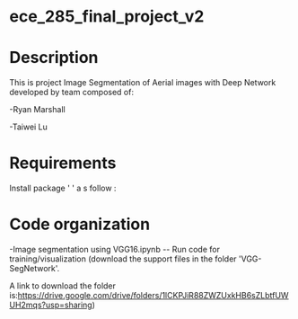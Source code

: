 # ece_285_final_project_v2

Description
===========
This is project Image Segmentation of Aerial images with Deep Network developed by team composed of:

-Ryan Marshall

-Taiwei Lu

Requirements
============
Install package '    ' a s follow :

Code organization
=================
-Image segmentation using VGG16.ipynb -- Run code for training/visualization (download the support files in the folder 'VGG-SegNetwork'. 

  A link to download the folder is:https://drive.google.com/drive/folders/1lCKPJiR88ZWZUxkHB6sZLbtfUWUH2mqs?usp=sharing)

